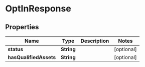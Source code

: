 

# OptInResponse


## Properties

| Name | Type | Description | Notes |
|------------ | ------------- | ------------- | -------------|
|**status** | **String** |  |  [optional] |
|**hasQualifiedAssets** | **String** |  |  [optional] |



